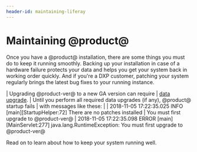```yaml
---
header-id: maintaining-liferay
---
```


# Maintaining @product@

Once you have a @product@ installation, there are some things you must do to
keep it running smoothly. Backing up your installation in case of a hardware
failure protects your data and helps you get your system back in working order
quickly. And if you're a DXP customer, patching your system regularly brings the
latest bug fixes to your running instance.

| Upgrading @product-ver@ to a new GA version can require
| [data upgrade](/docs/7-0/deploy/-/knowledge_base/d/upgrading-to-liferay-7).
| Until you perform all required data upgrades (if any), @product@ startup fails
| with messages like these:
| 
|     2018-11-05 17:22:35.025 INFO  [main][StartupHelper:72] There are no patches installed
|     You must first upgrade to @product-ver@
|     2018-11-05 17:22:35.098 ERROR [main][MainServlet:277] java.lang.RuntimeException: You must first upgrade to @product-ver@

Read on to learn about how to keep your system running well. 
